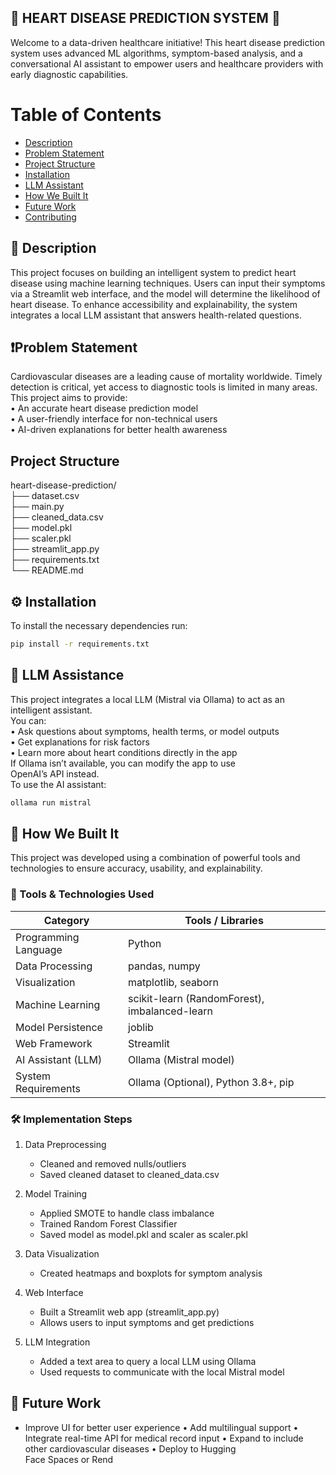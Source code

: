 ## 🚀 HEART DISEASE PREDICTION SYSTEM 🚀
Welcome to a data-driven healthcare initiative!
This heart disease prediction system uses advanced ML algorithms, symptom-based analysis, and a conversational AI assistant to empower users and healthcare providers with early diagnostic capabilities.
# Table of Contents
- [Description](#description)
- [Problem Statement](#problem-statement)
- [Project Structure](#project-structure)
- [Installation](#installation)
- [LLM Assistant](#llm-assistant)
- [How We Built It](#how-we-built-it)
- [Future Work](#future-work)
- [Contributing](#contributing)
## 📝 Description
This project focuses on building an intelligent system to predict heart disease using machine learning techniques. Users can input their symptoms via a Streamlit web interface, and the model will determine the likelihood of heart disease. To enhance accessibility and explainability, the system integrates a local LLM assistant that answers health-related questions.
## ❗Problem Statement
Cardiovascular diseases are a leading cause of mortality worldwide. Timely detection is critical, yet access to diagnostic tools is limited in many areas. This project aims to provide:  
• An accurate heart disease prediction model  
• A user-friendly interface for non-technical users  
• AI-driven explanations for better health awareness  
## Project Structure
heart-disease-prediction/  
├── dataset.csv                  
├── main.py                 
├── cleaned_data.csv        
├── model.pkl               
├── scaler.pkl              
├── streamlit_app.py                
├── requirements.txt       
└── README.md               
## ⚙️ Installation
To install the necessary dependencies run:  
```bash  
pip install -r requirements.txt
```
## 🤖 LLM Assistance
This project integrates a local LLM (Mistral via Ollama) to act as an intelligent assistant.  
You can:  
	•	Ask questions about symptoms, health terms, or model outputs  
	•	Get explanations for risk factors  
	•	Learn more about heart conditions directly in the app   
If Ollama isn’t available, you can modify the app to use OpenAI’s API instead.  
To use the AI assistant:  
```bash
ollama run mistral
```
## 🔨 How We Built It

This project was developed using a combination of powerful tools and technologies to ensure accuracy, usability, and explainability.

### 🧰 Tools & Technologies Used

| Category              | Tools / Libraries                             |
|-----------------------|-----------------------------------------------|
| Programming Language  | Python                                        |
| Data Processing       | pandas, numpy                                 |
| Visualization         | matplotlib, seaborn                           |
| Machine Learning      | scikit-learn (RandomForest), imbalanced-learn |
| Model Persistence     | joblib                                        |
| Web Framework         | Streamlit                                     |
| AI Assistant (LLM)    | Ollama (Mistral model)                        |
| System Requirements   | Ollama (Optional), Python 3.8+, pip           |

### 🛠 Implementation Steps  

1. Data Preprocessing 
   - Cleaned and removed nulls/outliers  
   - Saved cleaned dataset to cleaned_data.csv

2. Model Training
   - Applied SMOTE to handle class imbalance  
   - Trained Random Forest Classifier  
   - Saved model as model.pkl and scaler as scaler.pkl

3. Data Visualization 
   - Created heatmaps and boxplots for symptom analysis  

4. Web Interface 
   - Built a Streamlit web app (streamlit_app.py)  
   - Allows users to input symptoms and get predictions

5. LLM Integration
   - Added a text area to query a local LLM using Ollama  
   - Used requests to communicate with the local Mistral model
## 🔮 Future Work
- Improve UI for better user experience
	•	Add multilingual support
	•	Integrate real-time API for medical record input
	•	Expand to include other cardiovascular diseases
	•	Deploy to Hugging Face Spaces or Rend


